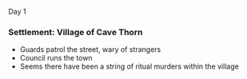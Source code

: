 Day 1

### Settlement: Village of Cave Thorn
 - Guards patrol the street, wary of strangers
 - Council runs the town
 - Seems there have been a string of ritual murders within the village